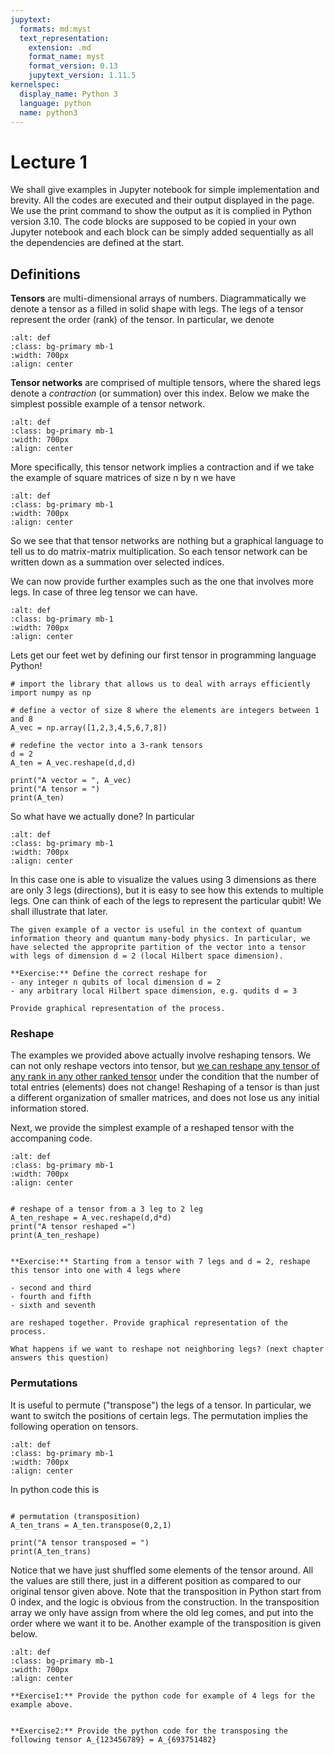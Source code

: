 ```yaml
---
jupytext:
  formats: md:myst
  text_representation:
    extension: .md
    format_name: myst
    format_version: 0.13
    jupytext_version: 1.11.5
kernelspec:
  display_name: Python 3
  language: python
  name: python3
---
```


# Lecture 1 

We shall give examples in Jupyter notebook for simple implementation and brevity. All the codes are executed and their output displayed in the page. We use the print command to show the output as it is complied in Python version 3.10. The code blocks are supposed to be copied in your own Jupyter notebook and each block can be simply added sequentially as all the dependencies are defined at the start.  

## Definitions

**Tensors** are multi-dimensional arrays of numbers. Diagrammatically we denote a tensor as a filled in solid shape with legs. The legs of a tensor represent the order (rank) of the tensor. In particular, we denote

```{image} /images/def.png
:alt: def
:class: bg-primary mb-1
:width: 700px
:align: center
```

**Tensor networks** are comprised of multiple tensors, where the shared legs denote a *contraction* (or summation) over this index. Below we make the simplest possible example of a tensor network.  
 
```{image} /images/fig1.png
:alt: def
:class: bg-primary mb-1
:width: 700px
:align: center
```
More specifically, this tensor network implies a contraction and if we take the example of square matrices of size n by n we have
```{image} /images/fig2.png
:alt: def
:class: bg-primary mb-1
:width: 700px
:align: center
```
So we see that that tensor networks are nothing but a graphical language to tell us to do matrix-matrix multiplication. So each tensor network can be written down as a summation over selected indices. 

We can now provide further examples such as the one that involves more legs. In case of three leg tensor we can have.

```{image} /images/fig3.png
:alt: def
:class: bg-primary mb-1
:width: 700px
:align: center
```

Lets get our feet wet by defining our first tensor in programming language Python! 

 
```{code-cell}
# import the library that allows us to deal with arrays efficiently
import numpy as np

# define a vector of size 8 where the elements are integers between 1 and 8
A_vec = np.array([1,2,3,4,5,6,7,8])

# redefine the vector into a 3-rank tensors
d = 2
A_ten = A_vec.reshape(d,d,d)

print("A vector = ", A_vec)
print("A tensor = ")
print(A_ten)

```


So what have we actually done? In particular

```{image} /images/fig4.png
:alt: def
:class: bg-primary mb-1
:width: 700px
:align: center
```

In this case one is able to visualize the values using 3 dimensions as there are only 3 legs (directions), but it is easy to see how this extends to multiple legs. One can think of each of the legs to represent the particular qubit! We shall illustrate that later.

```{note}
The given example of a vector is useful in the context of quantum information theory and quantum many-body physics. In particular, we have selected the approprite partition of the vector into a tensor with legs of dimension d = 2 (local Hilbert space dimension). 

**Exercise:** Define the correct reshape for
- any integer n qubits of local dimension d = 2 
- any arbitrary local Hilbert space dimension, e.g. qudits d = 3 

Provide graphical representation of the process. 

```
### Reshape
The examples we provided above actually involve reshaping tensors. We can not only reshape vectors into tensor, but <u>we can reshape any tensor of any rank in any other ranked tensor</u> under the condition that the number of total entries (elements) does not change! Reshaping of a tensor is than just a different organization of smaller matrices, and does not lose us any initial information stored. 

Next, we provide the simplest example of a reshaped tensor with the accompaning code. 


```{image} /images/fig6.png
:alt: def
:class: bg-primary mb-1
:width: 700px
:align: center
```




```{code-cell}

# reshape of a tensor from a 3 leg to 2 leg
A_ten_reshape = A_vec.reshape(d,d*d)
print("A tensor reshaped =")
print(A_ten_reshape)


```
```{note}
**Exercise:** Starting from a tensor with 7 legs and d = 2, reshape this tensor into one with 4 legs where

- second and third 
- fourth and fifth 
- sixth and seventh 

are reshaped together. Provide graphical representation of the process. 

What happens if we want to reshape not neighboring legs? (next chapter answers this question)

```


### Permutations
It is useful to permute ("transpose") the legs of a tensor. In particular, we want to switch the positions of certain legs.  The permutation implies the following operation on tensors. 

```{image} /images/fig5.png
:alt: def
:class: bg-primary mb-1
:width: 700px
:align: center
```
In python code this is

```{code-cell}

# permutation (transposition)
A_ten_trans = A_ten.transpose(0,2,1)

print("A tensor transposed = ")
print(A_ten_trans)

```
Notice that we have just shuffled some elements of the tensor around. All the values are still there, just in a different position as compared to our original tensor given above. Note that the transposition in Python start from 0 index, and the logic is obvious from the construction. In the transposition array we only have assign from where the old leg comes, and put into the order where we want it to be. Another example of the transposition is given below. 

```{image} /images/fig7.png
:alt: def
:class: bg-primary mb-1
:width: 700px
:align: center
```

```{note}
**Exercise1:** Provide the python code for example of 4 legs for the example above. 


**Exercise2:** Provide the python code for the transposing the following tensor A_{123456789} = A_{693751482}
```




